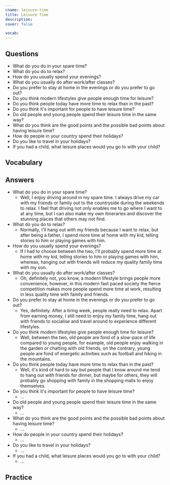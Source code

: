 ```yaml
---
cname: leisure-time
title: Leisure Time
description: 
cover: false

vocab:
---
```

<banner></banner>

## Questions

- What do you do in your spare time?
- What do you do to relax?
- How do you usually spend your evenings?
- What do you usually do after work&#x2F;after classes?
- Do you prefer to stay at home in the evenings or do you prefer to go out?
- Do you think modern lifestyles give people enough time for leisure?
- Do you think people today have more time to relax than in the past?
- Do you think it&#39;s important for people to have leisure time?
- Do old people and young people spend their leisure time in the same way?
- What do you think are the good points and the possible bad points about having leisure time?
- How do people in your country spend their holidays?
- Do you like to travel in your holidays?
- If you had a child, what leisure places would you go to with your child?

## Vocabulary

<vocab-box></vocab-box>

## Answers

- What do you do in your spare time?
  - Well, I enjoy driving around in my spare time. I always drive my car with my friends or family out to the countryside during the weekends to relax. I feel that driving not only enables me to go where I want to at any time, but I can also make my own itineraries and discover the stunning places that others may not find.
- What do you do to relax?
  - Normally, I&#39;ll hang out with my friends because I want to relax, but after being a father, I spend more time at home with my kid, telling stories to him or playing games with him.
- How do you usually spend your evenings?
  - If I had to choose between the two, I&#39;ll probably spend more time at home with my kid, telling stories to him or playing games with him, whereas, hanging out with friends will reduce my quality family time with my son.
- What do you usually do after work&#x2F;after classes?
  - Oh, definitely not, you know, a modern lifestyle brings people more convenience, however, in this modern fast paced society the fierce competition makes more people spend more time at work, resulting in less quality time with family and friends.
- Do you prefer to stay at home in the evenings or do you prefer to go out?
  - Yes, definitely. After a tiring week, people really need to relax. Apart from earning money, I still need to enjoy my family time, hang out with friends to socialise and travel around to experience different lifestyles.
- Do you think modern lifestyles give people enough time for leisure?
  - Well, between the two, old people are fond of a slow-pace of life compared to young people, for example, old people enjoy walking in the garden or chatting with old friends, on the contrary, young people are fond of energetic activities such as football and hiking in the mountains.
- Do you think people today have more time to relax than in the past?
  - Well, it&#39;s kind of hard to say but people that I know around me tend to hang out with friends for dinner, but maybe for others, they will probably go shopping with family in the shopping malls to enjoy themselves.
- Do you think it&#39;s important for people to have leisure time?
  - ...
- Do old people and young people spend their leisure time in the same way?
  - ...
- What do you think are the good points and the possible bad points about having leisure time?
  - ...
- How do people in your country spend their holidays?
  - ...
- Do you like to travel in your holidays?
  - ...
- If you had a child, what leisure places would you go to with your child?
  - ...

## Practice

<qrfooter></qrfooter>
